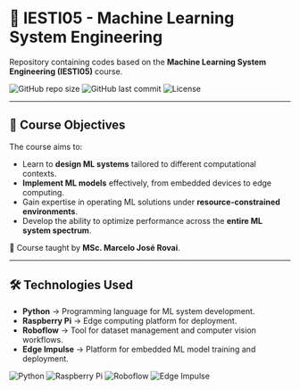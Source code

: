 # 📘 IESTI05 - Machine Learning System Engineering

Repository containing codes based on the **Machine Learning System Engineering (IESTI05)** course.

![GitHub repo size](https://img.shields.io/github/repo-size/12FlyBreads/iesti05-codes?style=for-the-badge)
![GitHub last commit](https://img.shields.io/github/last-commit/12FlyBreads/iesti05-codes?style=for-the-badge)
![License](https://img.shields.io/badge/License-MIT-green?style=for-the-badge)

---

## 🎯 Course Objectives  
The course aims to:  
- Learn to **design ML systems** tailored to different computational contexts.  
- **Implement ML models** effectively, from embedded devices to edge computing.  
- Gain expertise in operating ML solutions under **resource-constrained environments**.  
- Develop the ability to optimize performance across the **entire ML system spectrum**.   

📌 Course taught by **MSc. Marcelo José Rovai**.  

---

## 🛠️ Technologies Used  
- **Python** → Programming language for ML system development.  
- **Raspberry Pi** → Edge computing platform for deployment.  
- **Roboflow** → Tool for dataset management and computer vision workflows.  
- **Edge Impulse** → Platform for embedded ML model training and deployment.  

![Python](https://img.shields.io/badge/Python-3776AB?style=for-the-badge&logo=python&logoColor=white) ![Raspberry Pi](https://img.shields.io/badge/Raspberry%20Pi-A22846?style=for-the-badge&logo=raspberrypi&logoColor=white) ![Roboflow](https://img.shields.io/badge/Roboflow-00ADEF?style=for-the-badge&logo=roboflow&logoColor=white) ![Edge Impulse](https://img.shields.io/badge/Edge%20Impulse-3A86FF?style=for-the-badge&logo=edgeimpulse&logoColor=white)
